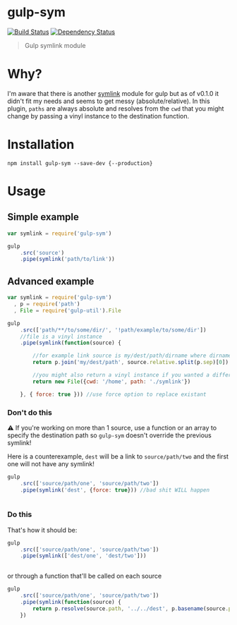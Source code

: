 gulp-sym
========

[![Build Status](https://travis-ci.org/soyuka/gulp-sym.svg?branch=master)](https://travis-ci.org/soyuka/gulp-sym)
[![Dependency Status](https://david-dm.org/soyuka/gulp-sym.svg)](https://david-dm.org/soyuka/gulp-sym)

> Gulp symlink module

# Why?

I'm aware that there is another [symlink](https://github.com/ben-eb/gulp-symlink) module for gulp but as of v0.1.0 it didn't fit my needs and seems to get messy (absolute/relative). In this plugin, `paths` are always absolute and resolves from the `cwd` that you might change by passing a vinyl instance to the destination function.

# Installation

```
npm install gulp-sym --save-dev {--production}
```

# Usage

## Simple example

```javascript
var symlink = require('gulp-sym')

gulp
	.src('source')
	.pipe(symlink('path/to/link'))

```

## Advanced example

```javascript
var symlink = require('gulp-sym')
  , p = require('path')
  , File = require('gulp-util').File

gulp
	.src(['path/**/to/some/dir/', '!path/example/to/some/dir'])
	//file is a vinyl instance
	.pipe(symlink(function(source) {

		//for example link source is my/dest/path/dirname where dirname matches the glob pattern
		return p.join('my/dest/path', source.relative.split(p.sep)[0])

		//you might also return a vinyl instance if you wanted a different cwd
		return new File({cwd: '/home', path: './symlink'})

	}, { force: true })) //use force option to replace existant
```

### Don't do this

:warning: If you're working on more than 1 source, use a function or an array to specify the destination path so `gulp-sym` doesn't override the previous symlink!

Here is a counterexample, `dest` will be a link to `source/path/two` and the first one will not have any symlink!

```javascript
gulp
	.src(['source/path/one', 'source/path/two'])
	.pipe(symlink('dest', {force: true})) //bad shit WILL happen
	
```

### Do this

That's how it should be:
```javascript
gulp
	.src(['source/path/one', 'source/path/two'])
	.pipe(symlink(['dest/one', 'dest/two']))
	
```
or through a function that'll be called on each source 

```javascript
gulp
	.src(['source/path/one', 'source/path/two'])
	.pipe(symlink(function(source) {
		return p.resolve(source.path, '../../dest', p.basename(source.path))
	})

```

